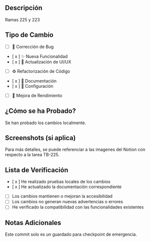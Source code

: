 ## Descripción
Ramas 225 y 223

## Tipo de Cambio
<!-- Marca con una 'x' los tipos que aplican -->
- [ ] 🐛 Corrección de Bug
- [ x ] ✨ Nueva Funcionalidad
- [ x ] 💄 Actualización de UI/UX
- [ ] ♻️ Refactorización de Código
- [ x ] 📝 Documentación
- [ x ] 🔧 Configuración
- [ ] 🚀 Mejora de Rendimiento

## ¿Cómo se ha Probado?
Se han probado los cambios localmente.

## Screenshots (si aplica)
Para más detalles, se puede referenciar a las imagenes del Notion con respecto a la tarea TB-225.

## Lista de Verificación
- [ x ] He realizado pruebas locales de los cambios
- [ x ] He actualizado la documentación correspondiente
- [ ] Los cambios mantienen o mejoran la accesibilidad
- [ ] Los cambios no generan nuevas advertencias o errores
- [ ] He verificado la compatibilidad con las funcionalidades existentes

## Notas Adicionales
Este commit solo es un guardado para checkpoint de emergencia.
